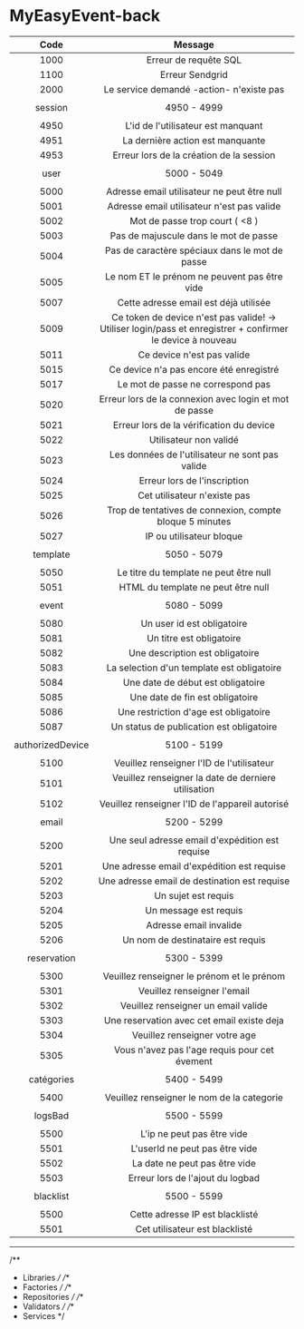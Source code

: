 # MyEasyEvent-back

| Code |        Message        |
| :--: | :-------------------: |
1000| Erreur de requête SQL
1100| Erreur Sendgrid
2000| Le service demandé -action- n'existe pas
||
session| 4950 - 4999
||
4950| L'id de l'utilisateur est manquant
4951| La dernière action est manquante
4953| Erreur lors de la création de la session
||
user| 5000 - 5049
||
5000| Adresse email utilisateur ne peut être null
5001| Adresse email utilisateur n'est pas valide
5002| Mot de passe trop court ( <8 )
5003| Pas de majuscule dans le mot de passe
5004| Pas de caractère spéciaux dans le mot de passe
5005| Le nom ET le prénom ne peuvent pas être vide
5007| Cette adresse email est déjà utilisée
5009| Ce token de device n'est pas valide! -> Utiliser login/pass et enregistrer + confirmer le device à nouveau
5011| Ce device n'est pas valide
5015| Ce device n'a pas encore été enregistré
5017| Le mot de passe ne correspond pas
5020| Erreur lors de la connexion avec login et mot de passe
5021| Erreur lors de la vérification du device
5022| Utilisateur non validé
5023| Les données de l'utilisateur ne sont pas valide
5024| Erreur lors de l'inscription
5025| Cet utilisateur n'existe pas 
5026| Trop de tentatives de connexion, compte bloque 5 minutes
5027| IP ou utilisateur bloque
||
template| 5050 - 5079
||
5050| Le titre du template ne peut être null
5051| HTML du template ne peut être null
||
event| 5080 - 5099
||
5080| Un user id est obligatoire
5081| Un titre est obligatoire
5082| Une description est obligatoire
5083| La selection d'un template est obligatoire
5084| Une date de début est obligatoire
5085| Une date de fin est obligatoire
5086| Une restriction d'age est obligatoire
5087| Un status de publication est obligatoire
||
authorizedDevice| 5100 - 5199
||
5100| Veuillez renseigner l'ID de l'utilisateur
5101| Veuillez renseigner la date de derniere utilisation
5102| Veuillez renseigner l'ID de l'appareil autorisé
||
email| 5200 - 5299
||
5200| Une seul adresse email d'expédition est requise
5201| Une adresse email d'expédition est requise
5202| Une adresse email de destination est requise
5203| Un sujet est requis
5204| Un message est requis
5205| Adresse email invalide
5206| Un nom de destinataire est requis
||
reservation| 5300 - 5399
||
5300| Veuillez renseigner le prénom et le prénom
5301| Veuillez renseigner l'email
5302| Veuillez renseigner un email valide
5303| Une reservation avec cet email existe deja
5304| Veuillez renseigner votre age
5305| Vous n'avez pas l'age requis pour cet évement
||
catégories| 5400 - 5499
||
5400| Veuillez renseigner le nom de la categorie
||
logsBad| 5500 - 5599
||
5500| L'ip ne peut pas être vide
5501| L'userId ne peut pas être vide
5502| La date ne peut pas être vide
5503| Erreur lors de l'ajout du logbad
||
blacklist| 5500 - 5599
||
5500| Cette adresse IP est blacklisté
5501| Cet utilisateur est blacklisté
---

/**
 * Libraries
 */
/**
 * Factories
 */
/**
 * Repositories
 */
/**
 * Validators
 */
/**
 * Services
 */